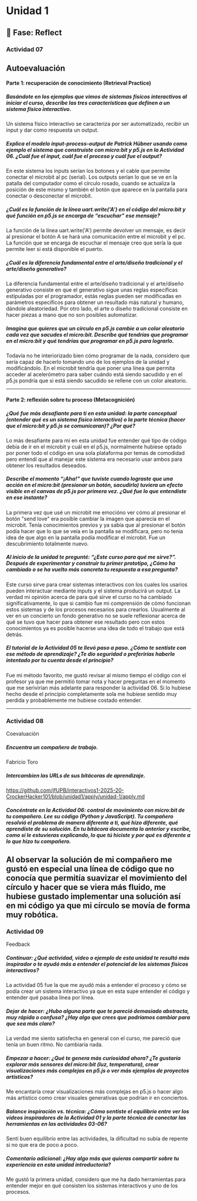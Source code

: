 # Unidad 1

## 🤔 Fase: Reflect

### Actividad 07
Autoevaluación
---
#### Parte 1: recuperación de conocimiento (Retrieval Practice)

##### Basándote en los ejemplos que vimos de sistemas físicos interactivos al iniciar el curso, describe las tres características que definen a un sistema físico interactivo.
Un sistema físico interactivo se caracteriza por ser automatizado, recibir un input y dar como respuesta un output.

##### Explica el modelo input-process-output de Patrick Hübner usando como ejemplo el sistema que construiste con micro:bit y p5.js en la Actividad 06. ¿Cuál fue el input, cuál fue el proceso y cuál fue el output?
En este sistema los inputs serían los botones y el cable que permite conectar el microbit al pc (serial). Los outputs serían lo que se ve en la patalla del computador como el círculo rosado, cuando se actualiza la posición de este mismo y también el botón que aparece en la pantalla para conectar o desconectar el microbit.

##### ¿Cuál es la función de la línea uart.write('A') en el código del micro:bit y qué función en p5.js se encarga de “escuchar” ese mensaje?
La función de la línea uart.write('A') permite devolver un mensaje, es decir al presionar el botón A se hará una comunicación entre el microbit y el pc. La función que se encarga de escuchar el mensaje creo que sería la que permite leer si está disponible el puerto.

##### ¿Cuál es la diferencia fundamental entre el arte/diseño tradicional y el arte/diseño generativo?
La diferencia fundamental entre el arte/diseño tradicional y el arte/diseño generativo consiste en que el generativo sigue unas reglas específicas estipuladas por el programador, estás reglas pueden ser modificadas en parámetros específicos para obtener un resultado más natural y humano, dándole aleatoriedad. Por otro lado, el arte o diseño tradicional consiste en hacer piezas a mano que no son posibles automatizar.

##### Imagina que quieres que un círculo en p5.js cambie a un color aleatorio cada vez que sacudes el micro:bit. Describe qué tendrías que programar en el micro:bit y qué tendrías que programar en p5.js para lograrlo.
Todavía no he interiorizado bien cómo programar de la nada, considero que sería capaz de hacerlo tomando uno de los ejemplos de la unidad y modificándolo. En el microbit tendría que poner una línea que permita acceder al acelerómetro para saber cuándo está siendo sacudido y en el p5.js pondría que si está siendo sacudido se rellene con un color aleatorio.

---
#### Parte 2: reflexión sobre tu proceso (Metacognición)

##### ¿Qué fue más desafiante para ti en esta unidad: la parte conceptual (entender qué es un sistema físico interactivo) o la parte técnica (hacer que el micro:bit y p5.js se comunicaran)? ¿Por qué?
Lo más desafiante para mí en esta unidad fue entender qué tipo de código debía de ir en el microbit y cuál en el p5.js, normalmente hubiese optado por poner todo el código en una sola plataforma por temas de comodidad pero entendí que al manejar este sistema era necesario usar ambos para obtener los resultados deseados.

##### Describe el momento “¡Aha!” que tuviste cuando lograste que una acción en el micro:bit (presionar un botón, sacudirlo) tuviera un efecto visible en el canvas de p5.js por primera vez. ¿Qué fue lo que entendiste en ese instante?
La primera vez que usé un microbit me emocióno ver cómo al presionar el botón "send love" era posible cambiar la imagen que aparecía en el microbit. Tenía conocimientos previos y ya sabía que al presionar el botón podía hacer que lo que se veía en la pantalla se modificara, pero no tenía idea de que algo en la pantalla podía modificar el microbit. Fue un descubrimiento totalmente nuevo.

##### Al inicio de la unidad te pregunté: “¿Este curso para qué me sirve?”. Después de experimentar y construir tu primer prototipo, ¿Cómo ha cambiado o se ha vuelto más concreta tu respuesta a esa pregunta?
Este curso sirve para crear sistemas interactivos con los cuales los usarios pueden interactuar mediante inputs y el sistema producirá un output. La verdad mi opinión acerca de para qué sirve el curso no ha cambiado significativamente, lo que si cambio fue mi comprensión de cómo funcionan estos sistemas y de los procesos necesarios para crearlos. Usualmente al ver en un concierto un fondo generativo no se suele reflexionar acerca de qué se tuvo que hacer para obtener ese resultado pero con estos conocimientos ya es posible hacerse una idea de todo el trabajo que está detrás.

##### El tutorial de la Actividad 05 te llevó paso a paso. ¿Cómo te sentiste con ese método de aprendizaje? ¿Te dio seguridad o preferirías haberlo intentado por tu cuenta desde el principio?
Fue mi método favorito, me gustó revisar al mismo tiempo el código con el profesor ya que me permitió tomar nota y hacer preguntas en el momento que me serivirían más adelante para responder la actividad 06. Si lo hubiese hecho desde el principio completamente sola me hubiese sentido muy perdida y probablemente me hubiese costado entender.

---
### Actividad 08
Coevaluación

##### Encuentra un compañero de trabajo.
Fabricio Toro

##### Intercambien las URLs de sus bitácoras de aprendizaje.
https://github.com/jfUPB/interactivos1-2025-20-CrockerHacker101/blob/unidad1/apply/unidad-1/apply.md

##### Concéntrate en la Actividad 06: control de movimiento con micro:bit de tu compañero. Lee su código (Python y JavaScript). Tu compañero resolvió el problema de manera diferente a ti, qué hizo diferente, qué aprendiste de su solución. En tu bitácora documenta lo anterior y escribe, como si le estuvieras explicando, lo que tú hiciste y por qué es diferente a lo que hizo tu compañero.
Al observar la solución de mi compañero me gustó en especial una línea de código que no conocía que permitía suavizar el movimiento del círculo y hacer que se viera más fluido, me hubiese gustado implementar una solución así en mi código ya que mi círculo se movía de forma muy robótica.
---
### Actividad 09
Feedback

##### Continuar: ¿Qué actividad, video o ejemplo de esta unidad te resultó más inspirador o te ayudó más a entender el potencial de los sistemas físicos interactivos?
La actividad 05 fue la que me ayudó más a entender el proceso y cómo se podía crear un sistema interactivo ya que en esta supe entender el código y entender qué pasaba línea por línea.

##### Dejar de hacer: ¿Hubo alguna parte que te pareció demasiado abstracta, muy rápida o confusa? ¿Hay algo que crees que podríamos cambiar para que sea más claro?
La verdad me siento satisfecha en general con el curso, me pareció que tenía un buen ritmo. No cambiaría nada.

##### Empezar a hacer: ¿Qué te genera más curiosidad ahora? ¿Te gustaría explorar más sensores del micro:bit (luz, temperatura), crear visualizaciones más complejas en p5.js o ver más ejemplos de proyectos artísticos?
Me encantaría crear visualizaciones más complejas en p5.js o hacer algo más artístico como crear visuales generativas que podrían ir en conciertos.

##### Balance inspiración vs. técnica: ¿Cómo sentiste el equilibrio entre ver los videos inspiradores de la Actividad 01 y la parte técnica de conectar las herramientas en las actividades 03-06?
Sentí buen equilibrio entre las actividades, la dificultad no subía de repente si no que era de poco a poco.

##### Comentario adicional: ¿Hay algo más que quieras compartir sobre tu experiencia en esta unidad introductoria?
Me gustó la primera unidad, considero que me ha dado herramientas para entender mejor en qué consisten los sistemas interactivos y uno de los procesos.

